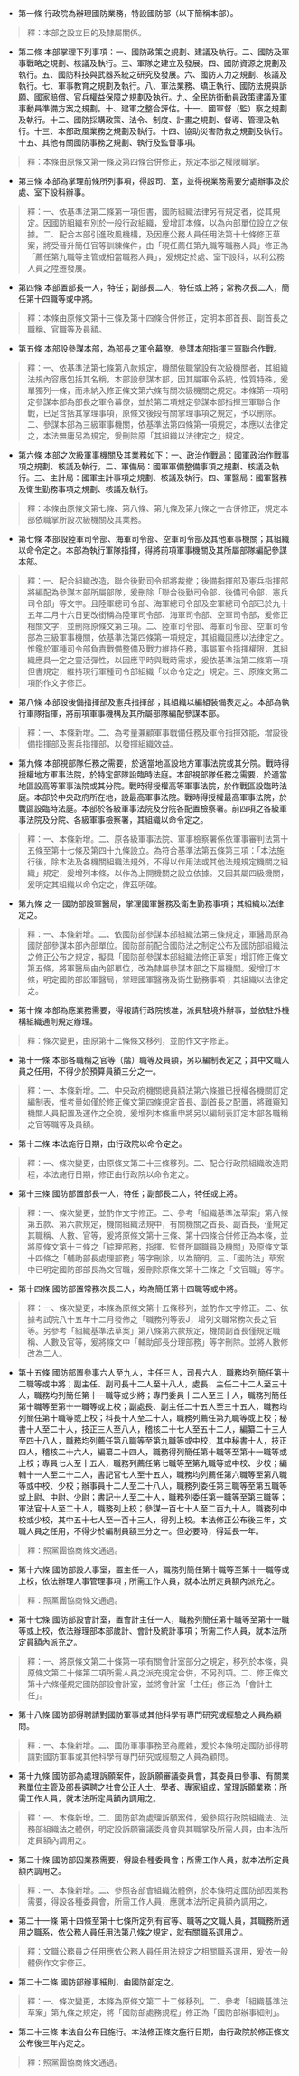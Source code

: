 * 第一條 行政院為辦理國防業務，特設國防部（以下簡稱本部）。

> 釋：本部之設立目的及隸屬關係。

* 第二條 本部掌理下列事項：一、國防政策之規劃、建議及執行。二、國防及軍事戰略之規劃、核議及執行。三、軍隊之建立及發展。四、國防資源之規劃及執行。五、國防科技與武器系統之研究及發展。六、國防人力之規劃、核議及執行。七、軍事教育之規劃及執行。八、軍法業務、矯正執行、國防法規與訴願、國家賠償、官兵權益保障之規劃及執行。九、全民防衛動員政策建議及軍事動員準備方案之規劃。十、建軍之整合評估。十一、國軍督（監）察之規劃及執行。十二、國防採購政策、法令、制度、計畫之規劃、督導、管理及執行。十三、本部政風業務之規劃及執行。十四、協助災害防救之規劃及執行。十五、其他有關國防事務之規劃、執行及監督事項。

> 釋：本條由原條文第一條及第四條合併修正，規定本部之權限職掌。

* 第三條 本部為掌理前條所列事項，得設司、室，並得視業務需要分處辦事及於處、室下設科辦事。

> 釋：一、依基準法第二條第一項但書，國防組織法律另有規定者，從其規定。因國防組織有別於一般行政組織，爰增訂本條，以為內部單位設立之依據。二、配合本部引進政風機構，及因應公務人員任用法第十七條修正草案，將受晉升簡任官等訓練條件，由「現任薦任第九職等職務人員」修正為「薦任第九職等主管或相當職務人員」，爰規定於處、室下設科，以利公務人員之陞遷發展。

* 第四條 本部置部長一人，特任；副部長二人，特任或上將；常務次長二人，簡任第十四職等或中將。

> 釋：本條由原條文第十三條及第十四條合併修正，定明本部首長、副首長之職稱、官職等及員額。

* 第五條 本部設參謀本部，為部長之軍令幕僚。參謀本部指揮三軍聯合作戰。

> 釋：一、依基準法第七條第八款規定，機關依職掌設有次級機關者，其組織法規內容應包括其名稱，本部設參謀本部，因其屬軍令系統，性質特殊，爰單獨列一條，而未納入修正條文第六條有關次級機關之規定。本條第一項明定參謀本部為部長之軍令幕僚，並於第二項規定參謀本部指揮三軍聯合作戰，已足含括其掌理事項，原條文後段有關掌理事項之規定，予以刪除。二、參謀本部為三級軍事機關，依基準法第四條第一項規定，本應以法律定之，本法無庸另為規定，爰刪除原「其組織以法律定之」規定。

* 第六條 本部之次級軍事機關及其業務如下：一、政治作戰局：國軍政治作戰事項之規劃、核議及執行。二、軍備局：國軍軍備整備事項之規劃、核議及執行。三、主計局：國軍主計事項之規劃、核議及執行。四、軍醫局：國軍醫務及衛生勤務事項之規劃、核議及執行。

> 釋：本條由原條文第七條、第八條、第九條及第九條之一合併修正，規定本部依職掌所設次級機關及其業務。

* 第七條 本部設陸軍司令部、海軍司令部、空軍司令部及其他軍事機關；其組織以命令定之。本部為執行軍隊指揮，得將前項軍事機關及其所屬部隊編配參謀本部。

> 釋：一、配合組織改造，聯合後勤司令部將裁撤；後備指揮部及憲兵指揮部將編配為參謀本部所屬部隊，爰刪除「聯合後勤司令部、後備司令部、憲兵司令部」等文字。且陸軍總司令部、海軍總司令部及空軍總司令部已於九十五年二月十六日更改銜稱為陸軍司令部、海軍司令部、空軍司令部，爰修正相關文字，並刪除原條文第三項。二、陸軍司令部、海軍司令部、空軍司令部為三級軍事機關，依基準法第四條第一項規定，其組織固應以法律定之。惟鑑於軍種司令部負責戰備整備及戰力維持任務，事屬軍令指揮權限，其組織應具一定之靈活彈性，以因應平時與戰時需求，爰依基準法第二條第一項但書規定，維持現行軍種司令部組織「以命令定之」規定。三、原條文第二項酌作文字修正。

* 第八條 本部設後備指揮部及憲兵指揮部；其組織以編組裝備表定之。本部為執行軍隊指揮，將前項軍事機構及其所屬部隊編配參謀本部。

> 釋：一、本條新增。二、為考量兼顧軍事戰備任務及軍令指揮效能，增設後備指揮部及憲兵指揮部，以發揮組織效益。

* 第九條 本部視部隊任務之需要，於適當地區設地方軍事法院或其分院。戰時得授權地方軍事法院，於特定部隊設臨時法庭。本部視部隊任務之需要，於適當地區設高等軍事法院或其分院。戰時得授權高等軍事法院，於作戰區設臨時法庭。本部於中央政府所在地，設最高軍事法院。戰時得授權最高軍事法院，於戰區設臨時法庭。本部於各級軍事法院及分院各配置檢察署。前四項之各級軍事法院及分院、各級軍事檢察署，其組織以命令定之。

> 釋：一、本條新增。二、原各級軍事法院、軍事檢察署係依軍事審判法第十五條至第十七條及第四十九條設立。為符合基準法第五條第三項：「本法施行後，除本法及各機關組織法規外，不得以作用法或其他法規規定機關之組織」規定，爰增列本條，以作為上開機關之設立依據。又因其屬四級機關，爰明定其組織以命令定之，俾茲明確。

* 第九條 之一 國防部設軍醫局，掌理國軍醫務及衛生勤務事項；其組織以法律定之。

> 釋：一、本條新增。二、依國防部參謀本部組織法第三條規定，軍醫局原為國防部參謀本部內部單位。國防部前配合國防法之制定公布及國防部組織法之修正公布之規定，擬具「國防部參謀本部組織法修正草案」增訂修正條文第五條，將軍醫局由內部單位，改為隸屬參謀本部之下屬機關。爰增訂本條，明定國防部設軍醫局，掌理國軍醫務及衛生勤務事項；其組織以法律定之。

* 第十條 本部為應業務需要，得報請行政院核准，派員駐境外辦事，並依駐外機構組織通則規定辦理。

> 釋：條次變更，由原第十二條條文移列，並酌作文字修正。

* 第十一條 本部各職稱之官等（階）職等及員額，另以編制表定之；其中文職人員之任用，不得少於預算員額三分之一。

> 釋：一、本條新增。二、中央政府機關總員額法第六條雖已授權各機關訂定編制表，惟考量如僅於修正條文第四條規定首長、副首長之配置，將難窺知機關人員配置及運作之全貌，爰增列本條重申將另以編制表訂定本部各職稱之官等職等及員額。

* 第十二條 本法施行日期，由行政院以命令定之。

> 釋：一、條次變更，由原條文第二十三條移列。二、配合行政院組織改造期程，本法施行日期，修正由行政院以命令定之。

* 第十三條 國防部置部長一人，特任；副部長二人，特任或上將。

> 釋：一、條次變更，並酌作文字修正。二、參考「組織基準法草案」第八條第五款、第六款規定，機關組織法規中，有關機關之首長、副首長，僅規定其職稱、人數、官等，爰將原條文第十三條、第十四條合併修正為本條，並將原條文第十三條之「綜理部務，指揮、監督所屬職員及機關」及原條文第十四條之「輔助部長處理部務」等字刪除，以為簡明。三、「國防法」草案中已明定國防部部長為文官職，爰刪除原條文第十三條之「文官職」等字。

* 第十四條 國防部置常務次長二人，均為簡任第十四職等或中將。

> 釋：一、條次變更，本條為原條文第十五條移列，並酌作文字修正。二、依據考試院八十五年十二月發佈之「職務列等表J，增列文職常務次長之官等。另參考「組織基準法草案」第八條第六款規定，機關副首長僅規定職稱、人數及官等，爰將條文中「輔助部長分理部務」等字刪除。並將人數修改為二人。

* 第十五條 國防部置參事六人至九人，主任三人，司長六人，職務均列簡任第十二職等或中將；副主任、副司長十二人至十八人，處長、主任二十二人至三十人，職務均列簡任第十一職等或少將；專門委員十二人至三十人，職務列簡任第十職等至第十一職等或上校；副處長、副主任二十五人至三十五人，職務均列簡任第十職等或上校；科長十人至二十人，職務列薦任第九職等或上校；秘書十人至二十人，技正三人至八人，稽核二十七人至五十二人，編纂二十三人至四十八人，職務均列薦任第八職等至第九職等或中校，其中秘書十人，技正四人，稽核二十六人，編纂二十四人，職務得列簡任第十職等至第十一職等或上校；專員七人至十五人，職務列薦任第七職等至第九職等或中校、少校；編輯十一人至二十二人，書記官七人至十五人，職務均列薦任第六職等至第八職等或中校、少校；辦事員十二人至二十八人，職務列委任第三職等至第五職等或上尉、中尉、少尉；書記十人至二十人，職務列委任第一職等至第三職等；軍法官十人至二十人，職務列上校；參謀一百七十人至二百九十人，職務列中校或少校，其中五十七人至一百十三人，得列上校。本法修正公布後三年，文職人員之任用，不得少於編制員額三分之一。但必要時，得延長一年。

> 釋：照黨團協商條文通過。

* 第十六條 國防部設人事室，置主任一人，職務列簡任第十職等至第十一職等或上校，依法辦理人事管理事項；所需工作人員，就本法所定員額內派充之。

> 釋：照黨團協商條文通過。

* 第十七條 國防部設會計室，置會計主任一人，職務列簡任第十職等至第十一職等或上校，依法辦理部本部歲計、會計及統計事項；所需工作人員，就本法所定員額內派充之。

> 釋：一、將原條文第二十條第一項有關會計室部分之規定，移列於本條，與原條文第二十條第二項所需人員之派充規定合併，不另列項。二、修正條文第十六條僅規定國防部設會計室，並將會計室「主任」修正為「會計主任」。

* 第十八條 國防部得聘請對國防軍事或其他科學有專門研究或經驗之人員為顧問。

> 釋：一、本條新增。二、國防軍事事務至為龐雜，爰於本條明定國防部得聘請對國防軍事或其他科學有專門研究或經驗之人員為顧問。

* 第十九條 國防部為處理訴願案件，設訴願審議委員會，其委員由參事、有關業務單位主管及部長遴聘之社會公正人士、學者、專家組成，掌理訴願業務；所需工作人員，就本法所定員額內調用之。

> 釋：一、本條新增。二、國防部為處理訴願案件，爰參照行政院組織法、法務部組織法之體例，明定設訴願審議委員會與其職掌及所需人員，由本法所定員額內調用之。

* 第二十條 國防部因業務需要，得設各種委員會；所需工作人員，就本法所定員額內調用之。

> 釋：一、本條新增。二、參照各部會組織法體例，於本條明定國防部因業務需要，得設各種委員會，所需工作人員，應就本法所定員額內調用之。

* 第二十一條 第十四條至第十七條所定列有官等、職等之文職人員，其職務所適用之職系，依公務人員任用法第八條之規定，就有關職系選用之。

> 釋：文職公務員之任用應依公務人員任用法規定之相關職系選用，爰依一般體例作文宇修正。

* 第二十二條 國防部辦事細則，由國防部定之。

> 釋：一、條次變更，本條為原條文第二十二條移列。二、參考「組織基準法草案」第九條之規定，將「國防部處務規程」修正為「國防部辦事細則」。

* 第二十三條 本法自公布日施行。本法修正條文施行日期，由行政院於修正條文公布後三年內定之。

> 釋：照黨團協商條文通過。

